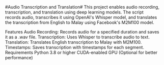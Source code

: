 #Audio Transcription and Translation#
This project enables audio recording, transcription, and translation using deep learning models. The script records audio, transcribes it using OpenAI's Whisper model, and translates the transcription from English to Malay using Facebook's M2M100 model.

Features
Audio Recording: Records audio for a specified duration and saves it as a .wav file.
Transcription: Uses Whisper to transcribe audio to text.
Translation: Translates English transcription to Malay with M2M100.
Timestamps: Saves transcription with timestamps for each segment.
Requirements
Python 3.8 or higher
CUDA-enabled GPU (Optional for better performance)
